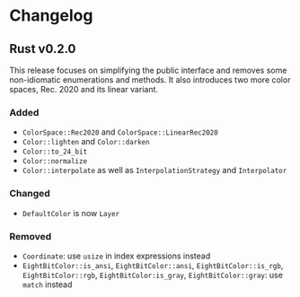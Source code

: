 # Changelog

## Rust v0.2.0

This release focuses on simplifying the public interface and removes some
non-idiomatic enumerations and methods. It also introduces two more color
spaces, Rec. 2020 and its linear variant.

### Added

- `ColorSpace::Rec2020` and `ColorSpace::LinearRec2020`
- `Color::lighten` and `Color::darken`
- `Color::to_24_bit`
- `Color::normalize`
- `Color::interpolate` as well as `InterpolationStrategy` and `Interpolator`

### Changed

- `DefaultColor` is now `Layer`

### Removed

- `Coordinate`: use `usize` in index expressions instead
- `EightBitColor::is_ansi`, `EightBitColor::ansi`, `EightBitColor::is_rgb`,
  `EightBitColor::rgb`, `EightBitColor:is_gray`, `EightBitColor::gray`: use
  `match` instead
